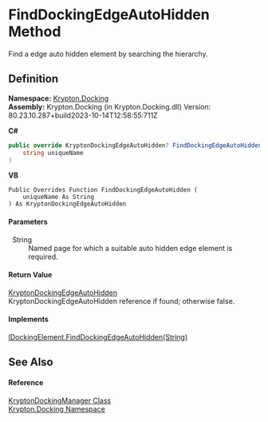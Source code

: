 # FindDockingEdgeAutoHidden Method


Find a edge auto hidden element by searching the hierarchy.



## Definition
**Namespace:** <a href="98399376-cf41-9454-4b4d-4fab2ca20bc7.md">Krypton.Docking</a>  
**Assembly:** Krypton.Docking (in Krypton.Docking.dll) Version: 80.23.10.287+build2023-10-14T12:58:55:711Z

**C#**
``` C#
public override KryptonDockingEdgeAutoHidden? FindDockingEdgeAutoHidden(
	string uniqueName
)
```
**VB**
``` VB
Public Overrides Function FindDockingEdgeAutoHidden ( 
	uniqueName As String
) As KryptonDockingEdgeAutoHidden
```



#### Parameters
<dl><dt>  String</dt><dd>Named page for which a suitable auto hidden edge element is required.</dd></dl>

#### Return Value
<a href="84c02ac0-aac0-70d0-b41f-54483b8313e0.md">KryptonDockingEdgeAutoHidden</a>  
KryptonDockingEdgeAutoHidden reference if found; otherwise false.

#### Implements
<a href="fac69aa1-cb49-713a-c78d-8e8a99676bbe.md">IDockingElement.FindDockingEdgeAutoHidden(String)</a>  


## See Also


#### Reference
<a href="6c9c237d-95cb-a4ce-72c6-cd7684d3287e.md">KryptonDockingManager Class</a>  
<a href="98399376-cf41-9454-4b4d-4fab2ca20bc7.md">Krypton.Docking Namespace</a>  
